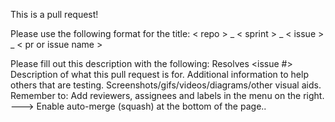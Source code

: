 This is a pull request!

Please use the following format for the title:
< repo > _ < sprint > _ < issue > _ < pr or issue name >

Please fill out this description with the following:
Resolves <issue #>
Description of what this pull request is for.
Additional information to help others that are testing.
Screenshots/gifs/videos/diagrams/other visual aids.
Remember to:
Add reviewers, assignees and labels in the menu on the right. --->
Enable auto-merge (squash) at the bottom of the page..